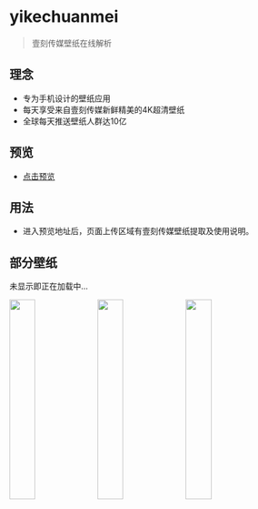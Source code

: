 # yikechuanmei
> 壹刻传媒壁纸在线解析

## 理念

- 专为手机设计的壁纸应用 
- 每天享受来自壹刻传媒新鲜精美的4K超清壁纸
- 全球每天推送壁纸人群达10亿

## 预览

- [点击预览](https://leachzhou.github.io/yikechuanmei)

## 用法

- 进入预览地址后，页面上传区域有壹刻传媒壁纸提取及使用说明。

## 部分壁纸

未显示即正在加载中...

<img width="30%" src="http://magzinefs4.nearme.com.cn/uploads/wallpaper/2/2018/12/22/5c1daca2dc1b2_1080x1920.jpg.88.webp"> <img width="30%" src="http://magzinefs7.nearme.com.cn/uploads/wallpaper/2/2018/12/24/5c204e286959b_1080x1920.jpg.75.webp"> <img width="30%" src="http://magzinefs6.nearme.com.cn/uploads/wallpaper/0/2018/12/27/5c24924870710_1080x1920.jpg.37.webp">


